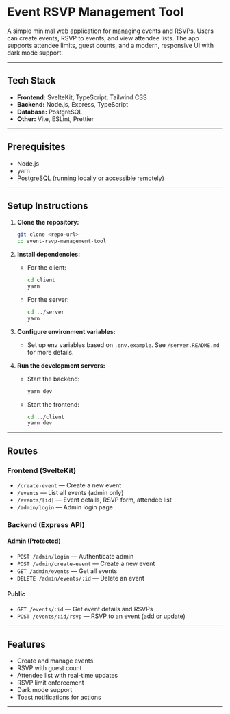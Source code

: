 # Event RSVP Management Tool

A simple minimal web application for managing events and RSVPs. Users can create events, RSVP to events, and view attendee lists. The app supports attendee limits, guest counts, and a modern, responsive UI with dark mode support.

---

## Tech Stack

- **Frontend:** SvelteKit, TypeScript, Tailwind CSS
- **Backend:** Node.js, Express, TypeScript
- **Database:** PostgreSQL
- **Other:** Vite, ESLint, Prettier

---

## Prerequisites

- Node.js
- yarn
- PostgreSQL (running locally or accessible remotely)

---

## Setup Instructions

1. **Clone the repository:**
   ```bash
   git clone <repo-url>
   cd event-rsvp-management-tool
   ```

2. **Install dependencies:**
   - For the client:
     ```bash
     cd client
     yarn
     ```
   - For the server:
     ```bash
     cd ../server
     yarn
     ```

3. **Configure environment variables:**
   - Set up env variables based on `.env.example`. See `/server.README.md` for more details.

4. **Run the development servers:**
   - Start the backend:
     ```bash
     yarn dev
     ```
   - Start the frontend:
     ```bash
     cd ../client
     yarn dev
     ```

---

## Routes

### Frontend (SvelteKit)

- `/create-event` — Create a new event
- `/events` — List all events (admin only)
- `/events/[id]` — Event details, RSVP form, attendee list
- `/admin/login` — Admin login page

### Backend (Express API)

#### Admin (Protected)
- `POST /admin/login` — Authenticate admin
- `POST /admin/create-event` — Create a new event
- `GET /admin/events` — Get all events
- `DELETE /admin/events/:id` — Delete an event

#### Public
- `GET /events/:id` — Get event details and RSVPs
- `POST /events/:id/rsvp` — RSVP to an event (add or update)

---

## Features

- Create and manage events
- RSVP with guest count
- Attendee list with real-time updates
- RSVP limit enforcement
- Dark mode support
- Toast notifications for actions

---
